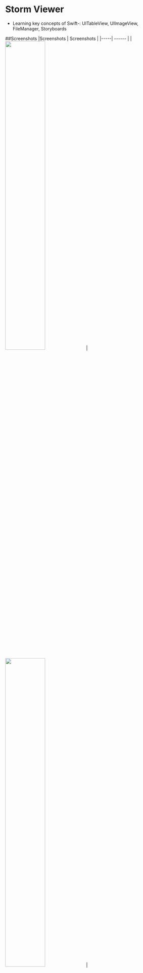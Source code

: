 # Storm Viewer
- Learning key concepts of Swift-: UITableView, UIImageView, FileManager, Storyboards

##Screenshots
|Screenshots | Screenshots |
|-----| ------ |
| <img src="https://user-images.githubusercontent.com/91916741/179404941-4c33ccf7-a19e-4b13-9bb8-291711d3148c.png" width="50%" /> | <img src="https://user-images.githubusercontent.com/91916741/179404943-e3466bd8-f560-4e35-bb62-1a7ba6e734ec.png" width="50%" /> |

